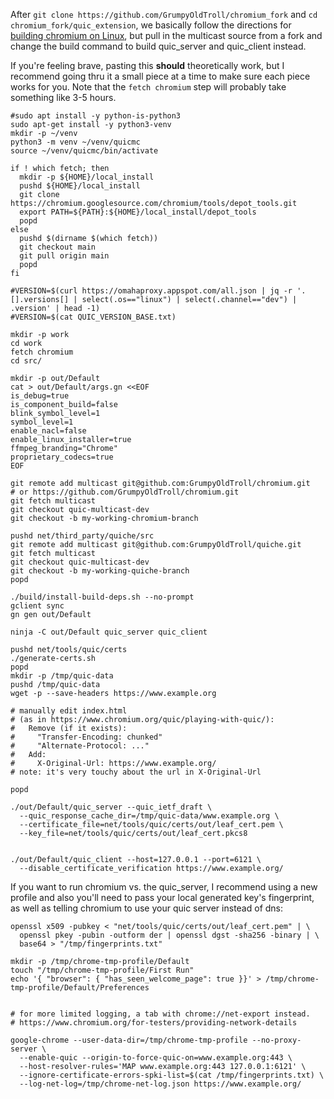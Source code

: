 
After `git clone https://github.com/GrumpyOldTroll/chromium_fork` and `cd chromium_fork/quic_extension`, we basically follow the directions for [building chromium on Linux](https://chromium.googlesource.com/chromium/src/+/main/docs/linux/build_instructions.md), but pull in the multicast source from a fork and change the build command to build quic_server and quic_client instead.

If you're feeling brave, pasting this **should** theoretically work, but I recommend going thru it a small piece at a time to make sure each piece works for you.  Note that the `fetch chromium` step will probably take something like 3-5 hours.

~~~
#sudo apt install -y python-is-python3
sudo apt-get install -y python3-venv
mkdir -p ~/venv
python3 -m venv ~/venv/quicmc
source ~/venv/quicmc/bin/activate

if ! which fetch; then
  mkdir -p ${HOME}/local_install
  pushd ${HOME}/local_install
  git clone https://chromium.googlesource.com/chromium/tools/depot_tools.git
  export PATH=${PATH}:${HOME}/local_install/depot_tools
  popd
else
  pushd $(dirname $(which fetch))
  git checkout main
  git pull origin main
  popd
fi

#VERSION=$(curl https://omahaproxy.appspot.com/all.json | jq -r '.[].versions[] | select(.os=="linux") | select(.channel=="dev") | .version' | head -1)
#VERSION=$(cat QUIC_VERSION_BASE.txt)

mkdir -p work
cd work
fetch chromium
cd src/

mkdir -p out/Default
cat > out/Default/args.gn <<EOF
is_debug=true
is_component_build=false
blink_symbol_level=1
symbol_level=1
enable_nacl=false
enable_linux_installer=true
ffmpeg_branding="Chrome"
proprietary_codecs=true
EOF

git remote add multicast git@github.com:GrumpyOldTroll/chromium.git
# or https://github.com/GrumpyOldTroll/chromium.git
git fetch multicast
git checkout quic-multicast-dev
git checkout -b my-working-chromium-branch

pushd net/third_party/quiche/src
git remote add multicast git@github.com:GrumpyOldTroll/quiche.git
git fetch multicast
git checkout quic-multicast-dev
git checkout -b my-working-quiche-branch
popd

./build/install-build-deps.sh --no-prompt
gclient sync
gn gen out/Default

ninja -C out/Default quic_server quic_client

pushd net/tools/quic/certs
./generate-certs.sh
popd
mkdir -p /tmp/quic-data
pushd /tmp/quic-data
wget -p --save-headers https://www.example.org

# manually edit index.html
# (as in https://www.chromium.org/quic/playing-with-quic/):
#   Remove (if it exists):
#     "Transfer-Encoding: chunked"
#     "Alternate-Protocol: ..."
#   Add:
#     X-Original-Url: https://www.example.org/
# note: it's very touchy about the url in X-Original-Url

popd

./out/Default/quic_server --quic_ietf_draft \
  --quic_response_cache_dir=/tmp/quic-data/www.example.org \
  --certificate_file=net/tools/quic/certs/out/leaf_cert.pem \
  --key_file=net/tools/quic/certs/out/leaf_cert.pkcs8


./out/Default/quic_client --host=127.0.0.1 --port=6121 \
  --disable_certificate_verification https://www.example.org/
~~~

If you want to run chromium vs. the quic_server, I recommend using a new profile and also you'll need to pass your local generated key's fingerprint, as well as telling chromium to use your quic server instead of dns:

~~~
openssl x509 -pubkey < "net/tools/quic/certs/out/leaf_cert.pem" | \
  openssl pkey -pubin -outform der | openssl dgst -sha256 -binary | \
  base64 > "/tmp/fingerprints.txt"

mkdir -p /tmp/chrome-tmp-profile/Default
touch "/tmp/chrome-tmp-profile/First Run"
echo '{ "browser": { "has_seen_welcome_page": true }}' > /tmp/chrome-tmp-profile/Default/Preferences


# for more limited logging, a tab with chrome://net-export instead.
# https://www.chromium.org/for-testers/providing-network-details

google-chrome --user-data-dir=/tmp/chrome-tmp-profile --no-proxy-server \
  --enable-quic --origin-to-force-quic-on=www.example.org:443 \
  --host-resolver-rules='MAP www.example.org:443 127.0.0.1:6121' \
  --ignore-certificate-errors-spki-list=$(cat /tmp/fingerprints.txt) \
  --log-net-log=/tmp/chrome-net-log.json https://www.example.org/
~~~

